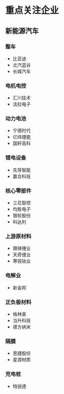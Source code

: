 # 重点关注企业

## 新能源汽车
### 整车
- 比亚迪
- 北汽蓝谷
- 长城汽车

### 电机电控
- 汇川技术
- 法拉电子

### 动力电池
- 宁德时代
- 亿纬锂能
- 国轩高科

### 锂电设备
- 先导智能
- 赢合科技

### 核心零部件
- 三花智控
- 均胜电子
- 银轮股份
- 科达利

### 上游原材料
- 赣锋锂业
- 天奇锂业
- 寒锐钴业

### 电解业
- 新宙邦

### 正负极材料
- 格林美
- 当升科技
- 德方纳米

### 隔膜
- 恩捷股份
- 星源材质

### 充电桩
- 特锐德
